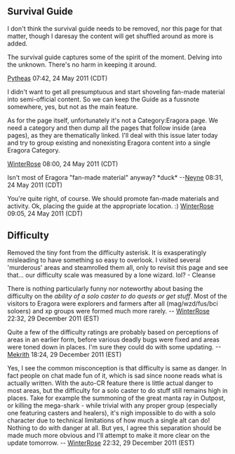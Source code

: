 ## Survival Guide

I don't think the survival guide needs to be removed, nor this page for
that matter, though I daresay the content will get shuffled around as
more is added.

The survival guide captures some of the spirit of the moment. Delving
into the unknown. There's no harm in keeping it around.

[Pytheas](User:Pytheas "wikilink") 07:42, 24 May 2011 (CDT)

  
I didn't want to get all presumptuous and start shoveling fan-made
material into semi-official content. So we can keep the Guide as a
fussnote somewhere, yes, but not as the main feature.

As for the page itself, unfortunately it's not a Category:Eragora page.
We need a category and then dump all the pages that follow inside (area
pages), as they are thematically linked. I'll deal with this issue later
today and try to group existing and nonexisting Eragora content into a
single Eragora Category.

[WinterRose](User:WinterRose "wikilink") 08:00, 24 May 2011 (CDT)

<!-- -->

  
  
Isn't most of Eragora "fan-made material" anyway? \*duck\*
--[Neyne](User:Neyne "wikilink") 08:31, 24 May 2011 (CDT)

<!-- -->

  
  
You're quite right, of course. We should promote fan-made materials and
activity. Ok, placing the guide at the appropriate location. :)
[WinterRose](User:WinterRose "wikilink") 09:05, 24 May 2011 (CDT)

## Difficulty

Removed the tiny font from the difficulty asterisk. It is exasperatingly
misleading to have something so easy to overlook. I visited several
'murderous' areas and steamrolled them all, only to revisit this page
and see that... our difficulty scale was measured by a lone wizard.
lol? - Cleanse

  
There is nothing particularly funny nor noteworthy about basing the
difficulty on the *ability of a solo caster to do quests or get stuff*.
Most of the visitors to Eragora were explorers and farmers after all
(mag/wzd/fus/bci soloers) and xp groups were formed much more rarely. --
[WinterRose](User:WinterRose "wikilink") 22:32, 29 December 2011 (EST)

Quite a few of the difficulty ratings are probably based on perceptions
of areas in an earlier form, before various deadly bugs were fixed and
areas were toned down in places. I'm sure they could do with some
updating. --[Mekrith](User:Mekrith "wikilink") 18:24, 29 December 2011
(EST)

  
Yes, I see the common misconception is that difficulty is same as
danger. In fact people on chat made fun of it, which is sad since noone
reads what is actually written. With the auto-CR feature there is little
actual danger to most areas, but the difficulty for a solo caster to do
stuff still remains high in places. Take for example the summoning of
the great manta ray in Outpost, or killing the mega-shark - while
trivial with any proper group (especially one featuring casters and
healers), it's nigh impossible to do with a solo character due to
technical limitations of how much a single alt can do! Nothing to do
with danger at all. But yes, I agree this separation should be made much
more obvious and I'll attempt to make it more clear on the update
tomorrow. -- [WinterRose](User:WinterRose "wikilink") 22:32, 29 December
2011 (EST)
